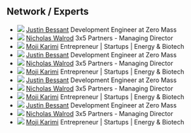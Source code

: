 ## Network / Experts

 * ![](https://slack-imgs.com/?c=1&url=https%3A%2F%2Fmedia.licdn.com%2Fmpr%2Fmpr%2Fshrinknp_400_400%2FAAEAAQAAAAAAAAQOAAAAJDdkZDZmNTY1LWQ5YjMtNGVkYS1hM2RjLTFiNDAxNzljMjQxZg.jpg)
    [Justin Bessant](http://example.com)
    Development
    Engineer at Zero Mass
 * ![](https://slack-imgs.com/?c=1&url=https%3A%2F%2Fmedia.licdn.com%2Fmpr%2Fmpr%2Fshrinknp_400_400%2FAAEAAQAAAAAAAAQOAAAAJDdkZDZmNTY1LWQ5YjMtNGVkYS1hM2RjLTFiNDAxNzljMjQxZg.jpg)
    [Nicholas Walrod](http://example.com)
    3x5 Partners - Managing Director
 * ![](https://slack-imgs.com/?c=1&url=https%3A%2F%2Fmedia.licdn.com%2Fmpr%2Fmpr%2Fshrinknp_400_400%2FAAEAAQAAAAAAAAQOAAAAJDdkZDZmNTY1LWQ5YjMtNGVkYS1hM2RjLTFiNDAxNzljMjQxZg.jpg)
    [Moji Karimi](http://example.com)
    Entrepreneur | Startups | Energy & Biotech
 * ![](https://slack-imgs.com/?c=1&url=https%3A%2F%2Fmedia.licdn.com%2Fmpr%2Fmpr%2Fshrinknp_400_400%2FAAEAAQAAAAAAAAQOAAAAJDdkZDZmNTY1LWQ5YjMtNGVkYS1hM2RjLTFiNDAxNzljMjQxZg.jpg)
    [Justin Bessant](http://example.com)
    Development
    Engineer at Zero Mass
 * ![](https://slack-imgs.com/?c=1&url=https%3A%2F%2Fmedia.licdn.com%2Fmpr%2Fmpr%2Fshrinknp_400_400%2FAAEAAQAAAAAAAAQOAAAAJDdkZDZmNTY1LWQ5YjMtNGVkYS1hM2RjLTFiNDAxNzljMjQxZg.jpg)
    [Nicholas Walrod](http://example.com)
    3x5 Partners - Managing Director
 * ![](https://slack-imgs.com/?c=1&url=https%3A%2F%2Fmedia.licdn.com%2Fmpr%2Fmpr%2Fshrinknp_400_400%2FAAEAAQAAAAAAAAQOAAAAJDdkZDZmNTY1LWQ5YjMtNGVkYS1hM2RjLTFiNDAxNzljMjQxZg.jpg)
    [Moji Karimi](http://example.com)
    Entrepreneur | Startups | Energy & Biotech
 * ![](https://slack-imgs.com/?c=1&url=https%3A%2F%2Fmedia.licdn.com%2Fmpr%2Fmpr%2Fshrinknp_400_400%2FAAEAAQAAAAAAAAQOAAAAJDdkZDZmNTY1LWQ5YjMtNGVkYS1hM2RjLTFiNDAxNzljMjQxZg.jpg)
    [Justin Bessant](http://example.com)
    Development
    Engineer at Zero Mass
 * ![](https://slack-imgs.com/?c=1&url=https%3A%2F%2Fmedia.licdn.com%2Fmpr%2Fmpr%2Fshrinknp_400_400%2FAAEAAQAAAAAAAAQOAAAAJDdkZDZmNTY1LWQ5YjMtNGVkYS1hM2RjLTFiNDAxNzljMjQxZg.jpg)
    [Nicholas Walrod](http://example.com)
    3x5 Partners - Managing Director
 * ![](https://slack-imgs.com/?c=1&url=https%3A%2F%2Fmedia.licdn.com%2Fmpr%2Fmpr%2Fshrinknp_400_400%2FAAEAAQAAAAAAAAQOAAAAJDdkZDZmNTY1LWQ5YjMtNGVkYS1hM2RjLTFiNDAxNzljMjQxZg.jpg)
    [Moji Karimi](http://example.com)
    Entrepreneur | Startups | Energy & Biotech
 * ![](https://slack-imgs.com/?c=1&url=https%3A%2F%2Fmedia.licdn.com%2Fmpr%2Fmpr%2Fshrinknp_400_400%2FAAEAAQAAAAAAAAQOAAAAJDdkZDZmNTY1LWQ5YjMtNGVkYS1hM2RjLTFiNDAxNzljMjQxZg.jpg)
    [Justin Bessant](http://example.com)
    Development
    Engineer at Zero Mass
 * ![](https://slack-imgs.com/?c=1&url=https%3A%2F%2Fmedia.licdn.com%2Fmpr%2Fmpr%2Fshrinknp_400_400%2FAAEAAQAAAAAAAAQOAAAAJDdkZDZmNTY1LWQ5YjMtNGVkYS1hM2RjLTFiNDAxNzljMjQxZg.jpg)
    [Nicholas Walrod](http://example.com)
    3x5 Partners - Managing Director
 * ![](https://slack-imgs.com/?c=1&url=https%3A%2F%2Fmedia.licdn.com%2Fmpr%2Fmpr%2Fshrinknp_400_400%2FAAEAAQAAAAAAAAQOAAAAJDdkZDZmNTY1LWQ5YjMtNGVkYS1hM2RjLTFiNDAxNzljMjQxZg.jpg)
    [Moji Karimi](http://example.com)
    Entrepreneur | Startups | Energy & Biotech